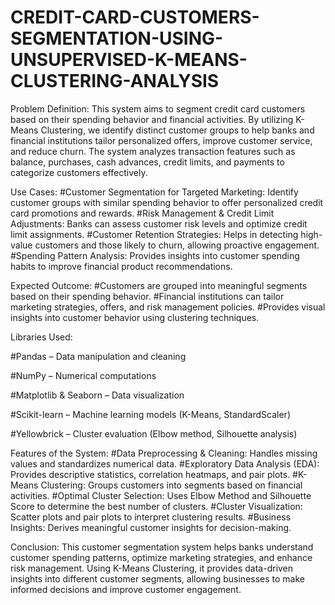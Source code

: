 # CREDIT-CARD-CUSTOMERS-SEGMENTATION-USING-UNSUPERVISED-K-MEANS-CLUSTERING-ANALYSIS

Problem Definition:
This system aims to segment credit card customers based on their spending behavior and financial activities. By utilizing K-Means Clustering, we identify distinct customer groups to help banks and financial institutions tailor personalized offers, improve customer service, and reduce churn. The system analyzes transaction features such as balance, purchases, cash advances, credit limits, and payments to categorize customers effectively.

Use Cases:
 #Customer Segmentation for Targeted Marketing: Identify customer groups with similar spending behavior to offer personalized credit card promotions and rewards.
 #Risk Management & Credit Limit Adjustments: Banks can assess customer risk levels and optimize credit limit assignments.
 #Customer Retention Strategies: Helps in detecting high-value customers and those likely to churn, allowing proactive engagement.
 #Spending Pattern Analysis: Provides insights into customer spending habits to improve financial product recommendations.

Expected Outcome:
 #Customers are grouped into meaningful segments based on their spending behavior.
 #Financial institutions can tailor marketing strategies, offers, and risk management policies.
 #Provides visual insights into customer behavior using clustering techniques.

Libraries Used:
 
 #Pandas – Data manipulation and cleaning
 
 #NumPy – Numerical computations
 
 #Matplotlib & Seaborn – Data visualization
 
 #Scikit-learn – Machine learning models (K-Means, StandardScaler)
 
 #Yellowbrick – Cluster evaluation (Elbow method, Silhouette analysis)

Features of the System:
 #Data Preprocessing & Cleaning: Handles missing values and standardizes numerical data.
 #Exploratory Data Analysis (EDA): Provides descriptive statistics, correlation heatmaps, and pair plots.
 #K-Means Clustering: Groups customers into segments based on financial activities.
 #Optimal Cluster Selection: Uses Elbow Method and Silhouette Score to determine the best number of clusters.
 #Cluster Visualization: Scatter plots and pair plots to interpret clustering results.
 #Business Insights: Derives meaningful customer insights for decision-making.

Conclusion: This customer segmentation system helps banks understand customer spending patterns, optimize marketing strategies, and enhance risk management. Using K-Means Clustering, it provides data-driven insights into different customer segments, allowing businesses to make informed decisions and improve customer engagement.

